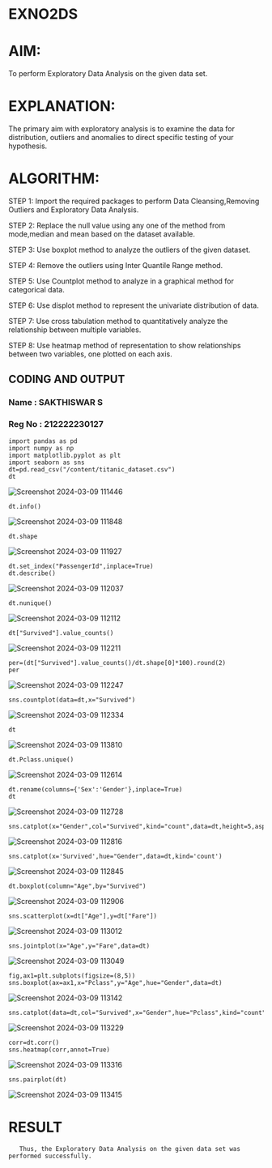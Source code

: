 # EXNO2DS
# AIM:
To perform Exploratory Data Analysis on the given data set.
      
# EXPLANATION:
  The primary aim with exploratory analysis is to examine the data for distribution, outliers and anomalies to direct specific testing of your hypothesis.
  
# ALGORITHM:
STEP 1: Import the required packages to perform Data Cleansing,Removing Outliers and Exploratory Data Analysis.

STEP 2: Replace the null value using any one of the method from mode,median and mean based on the dataset available.

STEP 3: Use boxplot method to analyze the outliers of the given dataset.

STEP 4: Remove the outliers using Inter Quantile Range method.

STEP 5: Use Countplot method to analyze in a graphical method for categorical data.

STEP 6: Use displot method to represent the univariate distribution of data.

STEP 7: Use cross tabulation method to quantitatively analyze the relationship between multiple variables.

STEP 8: Use heatmap method of representation to show relationships between two variables, one plotted on each axis.

## CODING AND OUTPUT

### Name : SAKTHISWAR S
### Reg No : 212222230127

```
import pandas as pd
import numpy as np
import matplotlib.pyplot as plt
import seaborn as sns
dt=pd.read_csv("/content/titanic_dataset.csv")
dt
```
![Screenshot 2024-03-09 111446](https://github.com/gokulapriya632202/EXNO2DS/assets/119560302/83f4ff2c-edd2-4191-9421-bf727013ebf8)


```
dt.info()
```
![Screenshot 2024-03-09 111848](https://github.com/gokulapriya632202/EXNO2DS/assets/119560302/d75d3d97-c83d-4d2b-bbf7-071485cb2187)


```
dt.shape
```
![Screenshot 2024-03-09 111927](https://github.com/gokulapriya632202/EXNO2DS/assets/119560302/10f26b11-c859-4ca8-860d-765c5edf09de)


```
dt.set_index("PassengerId",inplace=True)
dt.describe()
```
![Screenshot 2024-03-09 112037](https://github.com/gokulapriya632202/EXNO2DS/assets/119560302/716f82d5-d97a-4666-a113-ab39c226ee2a)


```
dt.nunique()
```
![Screenshot 2024-03-09 112112](https://github.com/gokulapriya632202/EXNO2DS/assets/119560302/99249907-8415-4dee-962f-f41d75c5158c)


```
dt["Survived"].value_counts()
```
![Screenshot 2024-03-09 112211](https://github.com/gokulapriya632202/EXNO2DS/assets/119560302/646f84ff-7fb7-43d6-87df-8bf3f4e169d1)


```
per=(dt["Survived"].value_counts()/dt.shape[0]*100).round(2)
per
```
![Screenshot 2024-03-09 112247](https://github.com/gokulapriya632202/EXNO2DS/assets/119560302/c41679de-84c8-49bf-b4ad-2ab91ec9b489)


```
sns.countplot(data=dt,x="Survived")
```
![Screenshot 2024-03-09 112334](https://github.com/gokulapriya632202/EXNO2DS/assets/119560302/c2e65eb0-78c2-4cab-96f9-19b940c74ce8)


```
dt
```
![Screenshot 2024-03-09 113810](https://github.com/gokulapriya632202/EXNO2DS/assets/119560302/6970fea4-0ff2-4194-bf19-55eb3c97830a)



```
dt.Pclass.unique()
```
![Screenshot 2024-03-09 112614](https://github.com/gokulapriya632202/EXNO2DS/assets/119560302/7eb9f3c4-151b-4973-a69d-531caccd63c1)


```
dt.rename(columns={'Sex':'Gender'},inplace=True)
dt
```
![Screenshot 2024-03-09 112728](https://github.com/gokulapriya632202/EXNO2DS/assets/119560302/31820297-9d0c-4ad2-b426-add463c8e562)


```
sns.catplot(x="Gender",col="Survived",kind="count",data=dt,height=5,aspect=.7)
```
![Screenshot 2024-03-09 112816](https://github.com/gokulapriya632202/EXNO2DS/assets/119560302/71535f1a-31eb-4667-bcaf-cc7d1c6f3395)


```
sns.catplot(x='Survived',hue="Gender",data=dt,kind='count')
```
![Screenshot 2024-03-09 112845](https://github.com/gokulapriya632202/EXNO2DS/assets/119560302/fbf4a83a-0a70-4dc5-80cc-0fc6267a87ce)


```
dt.boxplot(column="Age",by="Survived")
```
![Screenshot 2024-03-09 112906](https://github.com/gokulapriya632202/EXNO2DS/assets/119560302/7645eb0b-dd11-4b75-bdd9-e3f422b522ef)


```
sns.scatterplot(x=dt["Age"],y=dt["Fare"])
```
![Screenshot 2024-03-09 113012](https://github.com/gokulapriya632202/EXNO2DS/assets/119560302/cdbb0911-3aad-40f5-a84d-0bd22de66b66)


```
sns.jointplot(x="Age",y="Fare",data=dt)
```
![Screenshot 2024-03-09 113049](https://github.com/gokulapriya632202/EXNO2DS/assets/119560302/338e74f4-f66c-4896-a6de-8cc0446337cf)


```
fig,ax1=plt.subplots(figsize=(8,5))
sns.boxplot(ax=ax1,x="Pclass",y="Age",hue="Gender",data=dt)
```
![Screenshot 2024-03-09 113142](https://github.com/gokulapriya632202/EXNO2DS/assets/119560302/0d2340f5-38c8-4242-b241-4e7c959f3b61)


```
sns.catplot(data=dt,col="Survived",x="Gender",hue="Pclass",kind="count")
```
![Screenshot 2024-03-09 113229](https://github.com/gokulapriya632202/EXNO2DS/assets/119560302/3cfc8650-d94d-4e80-80b7-c913b9ac4bdb)


```
corr=dt.corr()
sns.heatmap(corr,annot=True)
```
![Screenshot 2024-03-09 113316](https://github.com/gokulapriya632202/EXNO2DS/assets/119560302/15d8888c-2ec2-47ec-b8b0-322bce02dd74)


```
sns.pairplot(dt)
```
![Screenshot 2024-03-09 113415](https://github.com/gokulapriya632202/EXNO2DS/assets/119560302/ea0e6e4b-1a73-458b-8cbb-a83071374afe)

# RESULT
       Thus, the Exploratory Data Analysis on the given data set was performed successfully. 
